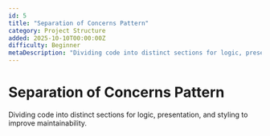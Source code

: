 ```yaml
---
id: 5
title: "Separation of Concerns Pattern"
category: Project Structure
added: 2025-10-10T00:00:00Z
difficulty: Beginner
metaDescription: "Dividing code into distinct sections for logic, presentation, and styling to improve maintainability."
---
```


# Separation of Concerns Pattern

Dividing code into distinct sections for logic, presentation, and styling to improve maintainability.
